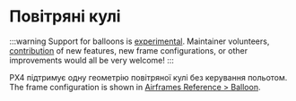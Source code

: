 # Повітряні кулі

<LinkedBadge type="warning" text="Experimental" url="../airframes/#experimental-vehicles"/>

:::warning
Support for balloons is [experimental](../airframes/index.md#experimental-vehicles).
Maintainer volunteers, [contribution](../contribute/index.md) of new features, new frame configurations, or other improvements would all be very welcome!
:::

PX4 підтримує одну геометрію повітряної кулі без керування польотом.
The frame configuration is shown in [Airframes Reference > Balloon](../airframes/airframe_reference.md#balloon).
